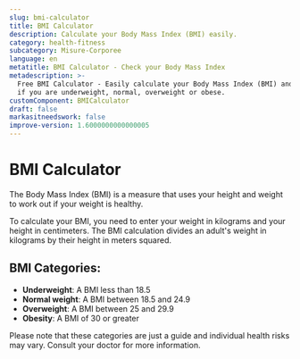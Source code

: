 ```yaml
---
slug: bmi-calculator
title: BMI Calculator
description: Calculate your Body Mass Index (BMI) easily.
category: health-fitness
subcategory: Misure-Corporee
language: en
metatitle: BMI Calculator - Check your Body Mass Index
metadescription: >-
  Free BMI Calculator - Easily calculate your Body Mass Index (BMI) and find out
  if you are underweight, normal, overweight or obese.
customComponent: BMICalculator
draft: false
markasitneedswork: false
improve-version: 1.6000000000000005
---
```

# BMI Calculator

The Body Mass Index (BMI) is a measure that uses your height and weight to work out if your weight is healthy. 

To calculate your BMI, you need to enter your weight in kilograms and your height in centimeters. The BMI calculation divides an adult's weight in kilograms by their height in meters squared.

## BMI Categories:

- **Underweight**: A BMI less than 18.5  
- **Normal weight**: A BMI between 18.5 and 24.9  
- **Overweight**: A BMI between 25 and 29.9  
- **Obesity**: A BMI of 30 or greater

Please note that these categories are just a guide and individual health risks may vary. Consult your doctor for more information.
